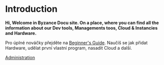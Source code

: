 # Introduction

**Hi, Welcome in Byzance Docu site. On a place, where you can find all the information about our Dev tools, Managements toos, Cloud & Instancies and Hardware.**

Pro úplné nováčky přejděte na [Beginner's Guide](https://github.com/byzance/public-documentation/tree/38b460c46404c197299c0f0a84e3402a9b74c8d7/firststeps.md). Naučíš se jak přidat Hardware, udělat první vlastní program, nasadit Cloud a další. 

[Administration](https://www.gitbook.com/book/byzance/public-documentation/edit)

